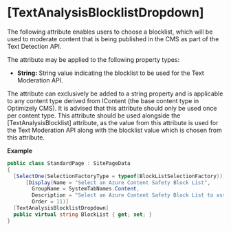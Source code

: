 # [TextAnalysisBlocklistDropdown]

The following attribute enables users to choose a blocklist, which will be used to moderate content that is being published in the CMS as part of the Text Detection API.

The attribute may be applied to the following property types:

- **String:** String value indicating the blocklist to be used for the Text Moderation API.

The attribute can exclusively be added to a string property and is applicable to any content type derived from IContent (the base content type in Optimizely CMS). It is advised that this attribute should only be used once per content type. 
This attribute should be used alongside the [TextAnalysisBlocklist] attribute, as the value from this attribute is used for the Text Moderation API along with the blocklist value which is chosen from this attribute.


**Example**
``` C#
public class StandardPage : SitePageData
{
  [SelectOne(SelectionFactoryType = typeof(BlockListSelectionFactory))]
      [Display(Name = "Select an Azure Content Safety Block List",
        GroupName = SystemTabNames.Content,
        Description = "Select an Azure Content Safety Block List to associate with the page.",
        Order = 11)]
  [TextAnalysisBlocklistDropdown]
  public virtual string BlockList { get; set; }
}
```
